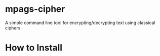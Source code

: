 # mpags-cipher
A simple command line tool for encrypting/decrypting text using classical ciphers

# How to Install